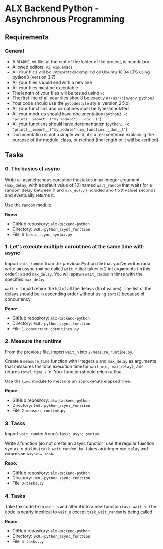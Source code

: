 # ALX Backend Python - Asynchronous Programming

## Requirements

### General
- A `README.md` file, at the root of the folder of the project, is mandatory
- Allowed editors: `vi`, `vim`, `emacs`
- All your files will be interpreted/compiled on Ubuntu 18.04 LTS using python3 (version 3.7)
- All your files should end with a new line
- All your files must be executable
- The length of your files will be tested using `wc`
- The first line of all your files should be exactly `#!/usr/bin/env python3`
- Your code should use the `pycodestyle` style (version 2.5.x)
- All your functions and coroutines must be type-annotated
- All your modules should have documentation (`python3 -c 'print(__import__("my_module").__doc__)'`)
- All your functions should have documentation (`python3 -c 'print(__import__("my_module").my_function.__doc__)'`)
- Documentation is not a simple word; it’s a real sentence explaining the purpose of the module, class, or method (the length of it will be verified)

## Tasks

### 0. The basics of async
Write an asynchronous coroutine that takes in an integer argument (`max_delay`, with a default value of 10) named `wait_random` that waits for a random delay between 0 and `max_delay` (included and float value) seconds and eventually returns it.

Use the `random` module.

**Repo:**
- GitHub repository: `alx-backend-python`
- Directory: `0x01-python_async_function`
- File: `0-basic_async_syntax.py`

### 1. Let's execute multiple coroutines at the same time with async
Import `wait_random` from the previous Python file that you’ve written and write an async routine called `wait_n` that takes in 2 int arguments (in this order): `n` and `max_delay`. You will spawn `wait_random` n times with the specified `max_delay`.

`wait_n` should return the list of all the delays (float values). The list of the delays should be in ascending order without using `sort()` because of concurrency.

**Repo:**
- GitHub repository: `alx-backend-python`
- Directory: `0x01-python_async_function`
- File: `1-concurrent_coroutines.py`

### 2. Measure the runtime
From the previous file, import `wait_n` into `2-measure_runtime.py`.

Create a `measure_time` function with integers `n` and `max_delay` as arguments that measures the total execution time for `wait_n(n, max_delay)`, and returns `total_time / n`. Your function should return a float.

Use the `time` module to measure an approximate elapsed time.

**Repo:**
- GitHub repository: `alx-backend-python`
- Directory: `0x01-python_async_function`
- File: `2-measure_runtime.py`

### 3. Tasks
Import `wait_random` from `0-basic_async_syntax`.

Write a function (do not create an async function, use the regular function syntax to do this) `task_wait_random` that takes an integer `max_delay` and returns an `asyncio.Task`.

**Repo:**
- GitHub repository: `alx-backend-python`
- Directory: `0x01-python_async_function`
- File: `3-tasks.py`

### 4. Tasks
Take the code from `wait_n` and alter it into a new function `task_wait_n`. The code is nearly identical to `wait_n` except `task_wait_random` is being called.

**Repo:**
- GitHub repository: `alx-backend-python`
- Directory: `0x01-python_async_function`
- File: `4-tasks.py`
